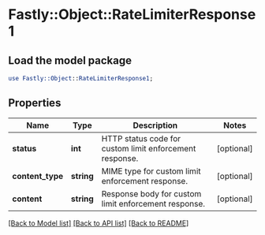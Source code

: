# Fastly::Object::RateLimiterResponse1

## Load the model package
```perl
use Fastly::Object::RateLimiterResponse1;
```

## Properties
Name | Type | Description | Notes
------------ | ------------- | ------------- | -------------
**status** | **int** | HTTP status code for custom limit enforcement response. | [optional] 
**content_type** | **string** | MIME type for custom limit enforcement response. | [optional] 
**content** | **string** | Response body for custom limit enforcement response. | [optional] 

[[Back to Model list]](../README.md#documentation-for-models) [[Back to API list]](../README.md#documentation-for-api-endpoints) [[Back to README]](../README.md)


